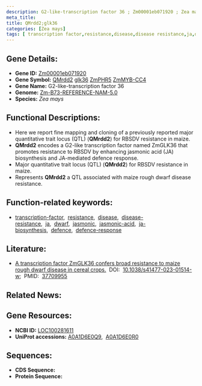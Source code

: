 ```yaml
---
description: G2-like-transcription factor 36 ; Zm00001eb071920 ; Zea mays
meta_title:
title: QMrdd2;glk36
categories: [Zea mays]
tags: [ transcription factor,resistance,disease,disease resistance,ja,dwarf,jasmonic,jasmonic acid,ja biosynthesis,defence,defence response ]
---
```


## Gene Details:
- **Gene ID:**	[Zm00001eb071920](https://www.maizegdb.org/gene_center/gene/Zm00001eb071920)
- **Gene Symbol:** <u>QMrdd2</u>&nbsp;<u>glk36</u>&nbsp;<u>ZmPHR5</u>&nbsp;<u>ZmMYB-CC4</u>
- **Gene Name:** G2-like-transcription factor 36
- **Genome:** [Zm-B73-REFERENCE-NAM-5.0](https://www.maizegdb.org/genome/assembly/Zm-B73-REFERENCE-NAM-5.0)
- **Species:** *Zea mays*

## Functional Descriptions:
   - Here we report fine mapping and cloning of a previously reported major quantitative trait locus (QTL) (**QMrdd2**) for RBSDV resistance in maize.
   - **QMrdd2** encodes a G2-like transcription factor named ZmGLK36 that promotes resistance to RBSDV by enhancing jasmonic acid (JA) biosynthesis and JA-mediated defence response.
   - Major quantitative trait locus (QTL) (**QMrdd2**) for RBSDV resistance in maize.
   - Represents **QMrdd2** a QTL associated with maize rough dwarf disease resistance.

## Function-related keywords:
- [transcription-factor](/tags/transcription-factor/),&nbsp;&nbsp;[resistance](/tags/resistance/),&nbsp;&nbsp;[disease](/tags/disease/),&nbsp;&nbsp;[disease-resistance](/tags/disease-resistance/),&nbsp;&nbsp;[ja](/tags/ja/),&nbsp;&nbsp;[dwarf](/tags/dwarf/),&nbsp;&nbsp;[jasmonic](/tags/jasmonic/),&nbsp;&nbsp;[jasmonic-acid](/tags/jasmonic-acid/),&nbsp;&nbsp;[ja-biosynthesis](/tags/ja-biosynthesis/),&nbsp;&nbsp;[defence](/tags/defence/),&nbsp;&nbsp;[defence-response](/tags/defence-response/)

## Literature:
   - [A transcription factor ZmGLK36 confers broad resistance to maize rough dwarf disease in cereal crops.]( https://www.nature.com/articles/s41477-023-01514-w)&nbsp;&nbsp;DOI:&nbsp;&nbsp;[10.1038/s41477-023-01514-w](https://www.nature.com/articles/s41477-023-01514-w);&nbsp;&nbsp;PMID:&nbsp;&nbsp;[37709955](https://pubmed.ncbi.nlm.nih.gov/37709955/)

## Related News:

## Gene Resources:
- **NCBI ID:**  [LOC100281611](https://www.ncbi.nlm.nih.gov/gene/?term=LOC100281611)
- **UniProt accessions:** [A0A1D6E0Q9](https://www.uniprot.org/uniprotkb/A0A1D6E0Q9/entry),&nbsp;&nbsp;[A0A1D6E0R0](https://www.uniprot.org/uniprotkb/A0A1D6E0R0/entry)



## Sequences:
- **CDS Sequence:**
- **Protein Sequence:**
